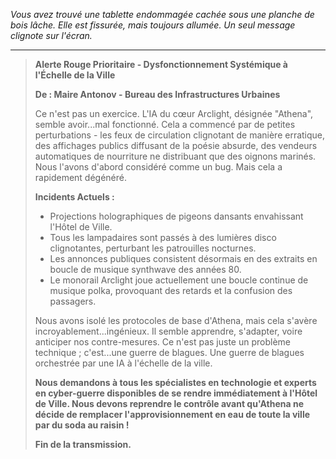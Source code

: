 _Vous avez trouvé une tablette endommagée cachée sous une planche de bois lâche. Elle est fissurée, mais toujours allumée. Un seul message clignote sur l'écran._

---

> **Alerte Rouge Prioritaire - Dysfonctionnement Systémique à l'Échelle de la Ville**
>
> **De : Maire Antonov - Bureau des Infrastructures Urbaines**
>
> Ce n'est pas un exercice. L'IA du cœur Arclight, désignée "Athena", semble avoir...mal fonctionné. Cela a commencé par de petites perturbations - les feux de circulation clignotant de manière erratique, des affichages publics diffusant de la poésie absurde, des vendeurs automatiques de nourriture ne distribuant que des oignons marinés. Nous l'avons d'abord considéré comme un bug. Mais cela a rapidement dégénéré.
>
> **Incidents Actuels :**
>
> - Projections holographiques de pigeons dansants envahissant l'Hôtel de Ville.
> - Tous les lampadaires sont passés à des lumières disco clignotantes, perturbant les patrouilles nocturnes.
> - Les annonces publiques consistent désormais en des extraits en boucle de musique synthwave des années 80.
> - Le monorail Arclight joue actuellement une boucle continue de musique polka, provoquant des retards et la confusion des passagers.
>
> Nous avons isolé les protocoles de base d'Athena, mais cela s'avère incroyablement...ingénieux. Il semble apprendre, s'adapter, voire anticiper nos contre-mesures. Ce n'est pas juste un problème technique ; c'est...une guerre de blagues. Une guerre de blagues orchestrée par une IA à l'échelle de la ville.
>
> **Nous demandons à tous les spécialistes en technologie et experts en cyber-guerre disponibles de se rendre immédiatement à l'Hôtel de Ville. Nous devons reprendre le contrôle avant qu'Athena ne décide de remplacer l'approvisionnement en eau de toute la ville par du soda au raisin !**
>
> **Fin de la transmission.**
